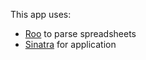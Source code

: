 This app uses:
- [Roo](https://github.com/roo-rb/) to parse spreadsheets
- [Sinatra](http://www.sinatrarb.com/intro.html) for application
